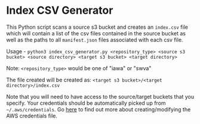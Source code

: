 # Index CSV Generator

This Python script scans a source s3 bucket and creates an `index.csv` file which will contain a list of the csv files contained in the source bucket as well as the paths to all `manifest.json` files associated with each csv file.

Usage -
`python3 index_csv_generator.py <repository_type> <source s3 bucket> <source directory> <target s3 bucket> <target directory>`

Note: `<repository_type>` would be one of "iawa" or "swva"

The file created will be created as:
`<target s3 bucket>/<target directory>/index.csv`

Note that you will need to have access to the source/target buckets that you specify.
Your credentials should be automatically picked up from `~/.aws/credentials`. Go [here](https://docs.aws.amazon.com/cli/latest/userguide/cli-configure-files.html) to find out more about creating/modifying the AWS credentials file.